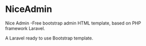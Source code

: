# NiceAdmin
 Nice Admin -Free bootstrap admin HTML template, based on PHP framework Laravel.
 
 A Laravel ready to use Bootstrap template.
